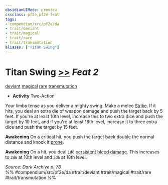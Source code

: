 ```yaml
---
obsidianUIMode: preview
cssclass: pf2e,pf2e-feat
tags:
- compendium/src/pf2e/da
- trait/deviant
- trait/magical
- trait/rare
- trait/transmutation
aliases: ["Titan Swing"]
---
```

# Titan Swing  [>>](rules/core-rulebook/chapter-9-playing-the-game.md#Actions "Two-Action") *Feat 2*  
[deviant](rules/traits/deviant-da.md)  [magical](rules/traits/magical.md)  [rare](rules/traits/rare.md)  [transmutation](rules/traits/transmutation.md)  

- **Activity** Two-Action

Your limbs tense as you deliver a mighty swing. Make a melee [Strike](rules/actions/strike.md). If it hits, you deal an extra die of weapon damage and push the target back by 5 feet. If you're at least 10th level, increase this to two extra dice and push the target by 10 feet, and if you're at least 18th level, increase it to three extra dice and push the target by 15 feet.

**Awakening** On a critical hit, you push the target back double the normal distance and knock it [prone](rules/conditions.md#Prone).

**Awakening** On a hit, you deal `1d6` [persistent bleed damage](rules/conditions.md#Persistent%20Damage). This increases to `2d6` at 10th level and `3d6` at 18th level.

*Source: Dark Archive p. 78*  
%% #compendium/src/pf2e/da #trait/deviant #trait/magical #trait/rare #trait/transmutation %%